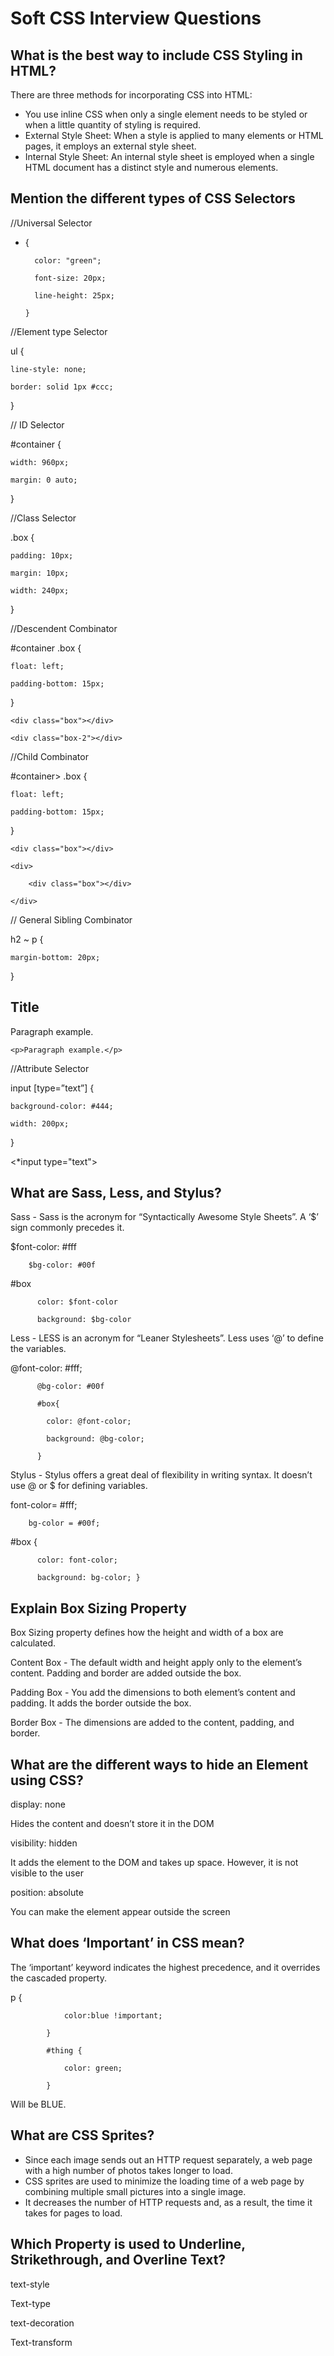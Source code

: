 # Soft CSS Interview Questions

## What is the best way to include CSS Styling in HTML?

There are three methods for incorporating CSS into HTML:

- You use inline CSS when only a single element needs to be styled or when a little quantity of styling is required.
- External Style Sheet: When a style is applied to many elements or HTML pages, it employs an external style sheet.
- Internal Style Sheet: An internal style sheet is employed when a single HTML document has a distinct style and numerous elements.

## Mention the different types of CSS Selectors

//Universal Selector

- {

        color: "green";

        font-size: 20px;

        line-height: 25px;

      }

//Element type Selector

ul {

    line-style: none;

    border: solid 1px #ccc;

}

// ID Selector

#container {

    width: 960px;

    margin: 0 auto;

}

  <div id="container"></div>

//Class Selector

.box {

    padding: 10px;

    margin: 10px;

    width: 240px;

}

  <div class="box"></div>

//Descendent Combinator

#container .box {

    float: left;

    padding-bottom: 15px;

}

<div id="container">

    <div class="box"></div>

    <div class="box-2"></div>

</div>

<div class=”box”></div>

//Child Combinator

#container> .box {

    float: left;

    padding-bottom: 15px;

}

<div id="container">

    <div class="box"></div>

    <div>

        <div class="box"></div>

    </div>

</div>

// General Sibling Combinator

h2 ~ p {

    margin-bottom: 20px;

}

<h2>Title</h2>

<p>Paragraph example.</p>

<div class=”box”>

    <p>Paragraph example.</p>

</div>

//Attribute Selector

input [type=”text”] {

    background-color: #444;

    width: 200px;

}

<\*input type="text">

## What are Sass, Less, and Stylus?

Sass - Sass is the acronym for “Syntactically Awesome Style Sheets”. A ‘$’ sign commonly precedes it.

$font-color: #fff

        $bg-color: #00f

#box

          color: $font-color

          background: $bg-color

Less - LESS is an acronym for “Leaner Stylesheets”. Less uses ‘@’ to define the variables.

@font-color: #fff;

          @bg-color: #00f

          #box{

            color: @font-color;

            background: @bg-color;

          }

Stylus - Stylus offers a great deal of flexibility in writing syntax. It doesn’t use @ or $ for defining variables.

font-color= #fff;

        bg-color = #00f;

#box {

          color: font-color;

          background: bg-color; }

## Explain Box Sizing Property

Box Sizing property defines how the height and width of a box are calculated.

Content Box - The default width and height apply only to the element’s content. Padding and border are added outside the box.

Padding Box - You add the dimensions to both element’s content and padding. It adds the border outside the box.

Border Box - The dimensions are added to the content, padding, and border.

## What are the different ways to hide an Element using CSS?

display: none

Hides the content and doesn’t store it in the DOM

visibility: hidden

It adds the element to the DOM and takes up space. However, it is not visible to the user

position: absolute

You can make the element appear outside the screen

## What does ‘Important’ in CSS mean?

The ‘important’ keyword indicates the highest precedence, and it overrides the cascaded property.

p {

                color:blue !important;

            }

            #thing {

                color: green;

            }



<p id="thing">Will be BLUE.</p>

## What are CSS Sprites?

- Since each image sends out an HTTP request separately, a web page with a high number of photos takes longer to load.
- CSS sprites are used to minimize the loading time of a web page by combining multiple small pictures into a single image.
- It decreases the number of HTTP requests and, as a result, the time it takes for pages to load.

## Which Property is used to Underline, Strikethrough, and Overline Text?

text-style

Text-type

text-decoration

Text-transform
